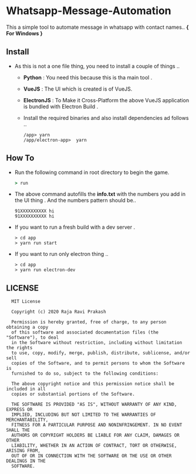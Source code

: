 # Whatsapp-Message-Automation

This a simple tool to automate message in whatsapp with contact names..
**{ For Windows }**

## Install

- As this is not a one file thing, you need to install a couple of things ..

  - **Python** : You need this because this is tha main tool .

  - **VueJS** : The UI which is created is of VueJS.

  - **ElectronJS** : To Make it Cross-Platform the above VueJS application is bundled with Electron Build .

  - Install the required binaries and also install dependencies ad follows ..

    ```
    /app> yarn
    /app/electron-app>  yarn
    ```

## How To

- Run the following command in root directory to begin the game.

  ```cmd
  > run
  ```

- The above command autofills the **info.txt** with the numbers you add in the UI thing . And the numbers pattern should be..

  ```
  91XXXXXXXXXX hi
  91XXXXXXXXXX hi
  ```

- If you want to run a fresh build with a dev server .

  ```
  > cd app
  > yarn run start
  ```

- If you want to run only electron thing ..

  ```
  > cd app
  > yarn run electron-dev
  ```

## LICENSE

```
  MIT License

  Copyright (c) 2020 Raja Ravi Prakash

  Permission is hereby granted, free of charge, to any person obtaining a copy
  of this software and associated documentation files (the "Software"), to deal
  in the Software without restriction, including without limitation the rights
  to use, copy, modify, merge, publish, distribute, sublicense, and/or sell
  copies of the Software, and to permit persons to whom the Software is
  furnished to do so, subject to the following conditions:

  The above copyright notice and this permission notice shall be included in all
  copies or substantial portions of the Software.

  THE SOFTWARE IS PROVIDED "AS IS", WITHOUT WARRANTY OF ANY KIND, EXPRESS OR
  IMPLIED, INCLUDING BUT NOT LIMITED TO THE WARRANTIES OF MERCHANTABILITY,
  FITNESS FOR A PARTICULAR PURPOSE AND NONINFRINGEMENT. IN NO EVENT SHALL THE
  AUTHORS OR COPYRIGHT HOLDERS BE LIABLE FOR ANY CLAIM, DAMAGES OR OTHER
  LIABILITY, WHETHER IN AN ACTION OF CONTRACT, TORT OR OTHERWISE, ARISING FROM,
  OUT OF OR IN CONNECTION WITH THE SOFTWARE OR THE USE OR OTHER DEALINGS IN THE
  SOFTWARE.
```
